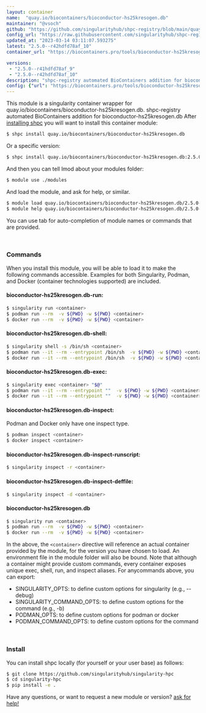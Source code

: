 ```yaml
---
layout: container
name:  "quay.io/biocontainers/bioconductor-hs25kresogen.db"
maintainer: "@vsoch"
github: "https://github.com/singularityhub/shpc-registry/blob/main/quay.io/biocontainers/bioconductor-hs25kresogen.db/container.yaml"
config_url: "https://raw.githubusercontent.com/singularityhub/shpc-registry/main/quay.io/biocontainers/bioconductor-hs25kresogen.db/container.yaml"
updated_at: "2023-03-14 03:11:07.593275"
latest: "2.5.0--r42hdfd78af_10"
container_url: "https://biocontainers.pro/tools/bioconductor-hs25kresogen.db"

versions:
 - "2.5.0--r41hdfd78af_9"
 - "2.5.0--r42hdfd78af_10"
description: "shpc-registry automated BioContainers addition for bioconductor-hs25kresogen.db"
config: {"url": "https://biocontainers.pro/tools/bioconductor-hs25kresogen.db", "maintainer": "@vsoch", "description": "shpc-registry automated BioContainers addition for bioconductor-hs25kresogen.db", "latest": {"2.5.0--r42hdfd78af_10": "sha256:0f51cd78b77a263aa6c04ce8297850f2733aca5e429c54e4ec2249e3a3f60ba5"}, "tags": {"2.5.0--r41hdfd78af_9": "sha256:d7a6340860e7902e283466bbdaa80d4bce284a2f014cb2c051c3ccfdc3b89e31", "2.5.0--r42hdfd78af_10": "sha256:0f51cd78b77a263aa6c04ce8297850f2733aca5e429c54e4ec2249e3a3f60ba5"}, "docker": "quay.io/biocontainers/bioconductor-hs25kresogen.db"}
---
```


This module is a singularity container wrapper for quay.io/biocontainers/bioconductor-hs25kresogen.db.
shpc-registry automated BioContainers addition for bioconductor-hs25kresogen.db
After [installing shpc](#install) you will want to install this container module:


```bash
$ shpc install quay.io/biocontainers/bioconductor-hs25kresogen.db
```

Or a specific version:

```bash
$ shpc install quay.io/biocontainers/bioconductor-hs25kresogen.db:2.5.0--r42hdfd78af_10
```

And then you can tell lmod about your modules folder:

```bash
$ module use ./modules
```

And load the module, and ask for help, or similar.

```bash
$ module load quay.io/biocontainers/bioconductor-hs25kresogen.db/2.5.0--r42hdfd78af_10
$ module help quay.io/biocontainers/bioconductor-hs25kresogen.db/2.5.0--r42hdfd78af_10
```

You can use tab for auto-completion of module names or commands that are provided.

<br>

### Commands

When you install this module, you will be able to load it to make the following commands accessible.
Examples for both Singularity, Podman, and Docker (container technologies supported) are included.

#### bioconductor-hs25kresogen.db-run:

```bash
$ singularity run <container>
$ podman run --rm  -v ${PWD} -w ${PWD} <container>
$ docker run --rm  -v ${PWD} -w ${PWD} <container>
```

#### bioconductor-hs25kresogen.db-shell:

```bash
$ singularity shell -s /bin/sh <container>
$ podman run --it --rm --entrypoint /bin/sh  -v ${PWD} -w ${PWD} <container>
$ docker run --it --rm --entrypoint /bin/sh  -v ${PWD} -w ${PWD} <container>
```

#### bioconductor-hs25kresogen.db-exec:

```bash
$ singularity exec <container> "$@"
$ podman run --it --rm --entrypoint ""  -v ${PWD} -w ${PWD} <container> "$@"
$ docker run --it --rm --entrypoint ""  -v ${PWD} -w ${PWD} <container> "$@"
```

#### bioconductor-hs25kresogen.db-inspect:

Podman and Docker only have one inspect type.

```bash
$ podman inspect <container>
$ docker inspect <container>
```

#### bioconductor-hs25kresogen.db-inspect-runscript:

```bash
$ singularity inspect -r <container>
```

#### bioconductor-hs25kresogen.db-inspect-deffile:

```bash
$ singularity inspect -d <container>
```



#### bioconductor-hs25kresogen.db

```bash
$ singularity run <container>
$ podman run --rm  -v ${PWD} -w ${PWD} <container>
$ docker run --rm  -v ${PWD} -w ${PWD} <container>
```


In the above, the `<container>` directive will reference an actual container provided
by the module, for the version you have chosen to load. An environment file in the
module folder will also be bound. Note that although a container
might provide custom commands, every container exposes unique exec, shell, run, and
inspect aliases. For anycommands above, you can export:

 - SINGULARITY_OPTS: to define custom options for singularity (e.g., --debug)
 - SINGULARITY_COMMAND_OPTS: to define custom options for the command (e.g., -b)
 - PODMAN_OPTS: to define custom options for podman or docker
 - PODMAN_COMMAND_OPTS: to define custom options for the command

<br>

### Install

You can install shpc locally (for yourself or your user base) as follows:

```bash
$ git clone https://github.com/singularityhub/singularity-hpc
$ cd singularity-hpc
$ pip install -e .
```

Have any questions, or want to request a new module or version? [ask for help!](https://github.com/singularityhub/singularity-hpc/issues)